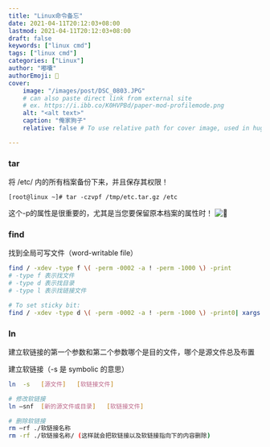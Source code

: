 ```yaml
---
title: "Linux命令备忘"
date: 2021-04-11T20:12:03+08:00
lastmod: 2021-04-11T20:12:03+08:00
draft: false
keywords: ["linux cmd"]
tags: ["linux cmd"]
categories: ["Linux"]
author: "嘟囔"
authorEmoji: 👺
cover:
    image: "/images/post/DSC_0803.JPG"
    # can also paste direct link from external site
    # ex. https://i.ibb.co/K0HVPBd/paper-mod-profilemode.png
    alt: "<alt text>"
    caption: "俺家狗子"
    relative: false # To use relative path for cover image, used in hugo Page-bundles

---
```


### tar

将 /etc/ 内的所有档案备份下来，并且保存其权限！

    [root@linux ~]# tar -czvpf /tmp/etc.tar.gz /etc
    
这个-p的属性是很重要的，尤其是当您要保留原本档案的属性时！
![🐶](/images/posts/DSC_0811.JPG)


### find

找到全局可写文件（word-writable file）
```sh
find / -xdev -type f \( -perm -0002 -a ! -perm -1000 \) -print
# -type f 表示找文件
# -type d 表示找目录
# -type l 表示找链接文件

# To set sticky bit:
find / -xdev -type d \( -perm -0002 -a ! -perm -1000 \) -print0| xargs -0 chmod +t
```

### ln

建立软链接的第一个参数和第二个参数哪个是目的文件，哪个是源文件总及布置

建立软链接（-s 是 symbolic 的意思）
```sh
ln  -s   [源文件]   [软链接文件]

# 修改软链接
ln –snf  [新的源文件或目录]   [软链接文件]

# 删除软链接
rm –rf ./软链接名称
rm -rf ./软链接名称/ (这样就会把软链接以及软链接指向下的内容删除)
```